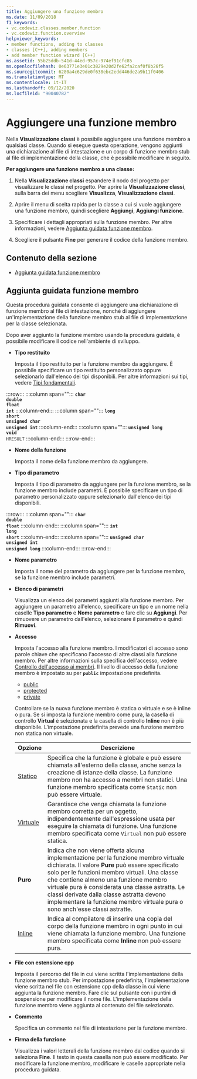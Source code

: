 ```yaml
---
title: Aggiungere una funzione membro
ms.date: 11/09/2018
f1_keywords:
- vc.codewiz.classes.member.function
- vc.codewiz.function.overview
helpviewer_keywords:
- member functions, adding to classes
- classes [C++], adding members
- add member function wizard [C++]
ms.assetid: 55b25ddb-541d-44ed-957c-974ef91cfc85
ms.openlocfilehash: 0e63771e3e01c3829e20d2fe62fa2caf0f8b26f5
ms.sourcegitcommit: 6280a4c629de0f638ebc2edd446de2a9b11f0406
ms.translationtype: MT
ms.contentlocale: it-IT
ms.lasthandoff: 09/12/2020
ms.locfileid: "90040782"
---
```

# <a name="add-a-member-function"></a>Aggiungere una funzione membro

Nella **Visualizzazione classi** è possibile aggiungere una funzione membro a qualsiasi classe. Quando si esegue questa operazione, vengono aggiunti una dichiarazione al file di intestazione e un corpo di funzione membro stub al file di implementazione della classe, che è possibile modificare in seguito.

**Per aggiungere una funzione membro a una classe:**

1. Nella **Visualizzazione classi** espandere il nodo del progetto per visualizzare le classi nel progetto. Per aprire la **Visualizzazione classi**, sulla barra dei menu scegliere **Visualizza**, **Visualizzazione classi**.

1. Aprire il menu di scelta rapida per la classe a cui si vuole aggiungere una funzione membro, quindi scegliere **Aggiungi**, **Aggiungi funzione**.

1. Specificare i dettagli appropriati sulla funzione membro. Per altre informazioni, vedere [Aggiunta guidata funzione membro](#add-member-function-wizard).

1. Scegliere il pulsante **Fine** per generare il codice della funzione membro.

## <a name="in-this-section"></a>Contenuto della sezione

- [Aggiunta guidata funzione membro](#add-member-function-wizard)

## <a name="add-member-function-wizard"></a>Aggiunta guidata funzione membro

Questa procedura guidata consente di aggiungere una dichiarazione di funzione membro al file di intestazione, nonché di aggiungere un'implementazione della funzione membro stub al file di implementazione per la classe selezionata.

Dopo aver aggiunto la funzione membro usando la procedura guidata, è possibile modificare il codice nell'ambiente di sviluppo.

- **Tipo restituito**

  Imposta il tipo restituito per la funzione membro da aggiungere. È possibile specificare un tipo restituito personalizzato oppure selezionarlo dall'elenco dei tipi disponibili. Per altre informazioni sui tipi, vedere [Tipi fondamentali](../cpp/fundamental-types-cpp.md).

:::row:::
   :::column span="":::
      **`char`**\
      **`double`**\
      **`float`**\
      **`int`**
   :::column-end:::
   :::column span="":::
      **`long`**\
      **`short`**\
      **`unsigned char`**\
      **`unsigned int`**
   :::column-end:::
   :::column span="":::
      **`unsigned long`**\
      **`void`**\
      `HRESULT`
   :::column-end:::
:::row-end:::

- **Nome della funzione**

  Imposta il nome della funzione membro da aggiungere.

- **Tipo di parametro**

  Imposta il tipo di parametro da aggiungere per la funzione membro, se la funzione membro include parametri. È possibile specificare un tipo di parametro personalizzato oppure selezionarlo dall'elenco dei tipi disponibili.

:::row:::
   :::column span="":::
      **`char`**\
      **`double`**\
      **`float`**
   :::column-end:::
   :::column span="":::
      **`int`**\
      **`long`**\
      **`short`**
   :::column-end:::
   :::column span="":::
      **`unsigned char`**\
      **`unsigned int`**\
      **`unsigned long`**
   :::column-end:::
:::row-end:::

- **Nome parametro**

  Imposta il nome del parametro da aggiungere per la funzione membro, se la funzione membro include parametri.

- **Elenco di parametri**

  Visualizza un elenco dei parametri aggiunti alla funzione membro. Per aggiungere un parametro all'elenco, specificare un tipo e un nome nella caselle **Tipo parametro** e **Nome parametro** e fare clic su **Aggiungi**. Per rimuovere un parametro dall'elenco, selezionare il parametro e quindi **Rimuovi**.

- **Accesso**

  Imposta l'accesso alla funzione membro. I modificatori di accesso sono parole chiave che specificano l'accesso di altre classi alla funzione membro. Per altre informazioni sulla specifica dell'accesso, vedere [Controllo dell'accesso ai membri](../cpp/member-access-control-cpp.md). Il livello di accesso della funzione membro è impostato su per **`public`** impostazione predefinita.

  - [public](../cpp/public-cpp.md)
  - [protected](../cpp/protected-cpp.md)
  - [private](../cpp/private-cpp.md)

  Controllare se la nuova funzione membro è statica o virtuale e se è inline o pura. Se si imposta la funzione membro come pura, la casella di controllo **Virtual** è selezionata e la casella di controllo **Inline** non è più disponibile. L'impostazione predefinita prevede una funzione membro non statica non virtuale.

  | Opzione | Descrizione |
  |--------|-------------|
  | [Statico](../cpp/storage-classes-cpp.md) |  Specifica che la funzione è globale e può essere chiamata all'esterno della classe, anche senza la creazione di istanze della classe. La funzione membro non ha accesso a membri non statici. Una funzione membro specificata come `Static` non può essere virtuale. |
  | [Virtuale](../cpp/virtual-cpp.md) | Garantisce che venga chiamata la funzione membro corretta per un oggetto, indipendentemente dall'espressione usata per eseguire la chiamata di funzione. Una funzione membro specificata come `Virtual` non può essere statica. |
  | **Puro** | Indica che non viene offerta alcuna implementazione per la funzione membro virtuale dichiarata. Il valore **Pure** può essere specificato solo per le funzioni membro virtuali. Una classe che contiene almeno una funzione membro virtuale pura è considerata una classe astratta. Le classi derivate dalla classe astratta devono implementare la funzione membro virtuale pura o sono anch'esse classi astratte. |
  | [Inline](../cpp/inline-functions-cpp.md) | Indica al compilatore di inserire una copia del corpo della funzione membro in ogni punto in cui viene chiamata la funzione membro. Una funzione membro specificata come **Inline** non può essere pura. |

- **File con estensione cpp**

  Imposta il percorso del file in cui viene scritta l'implementazione della funzione membro stub. Per impostazione predefinita, l'implementazione viene scritta nel file con estensione cpp della classe in cui viene aggiunta la funzione membro. Fare clic sul pulsante con i puntini di sospensione per modificare il nome file. L'implementazione della funzione membro viene aggiunta al contenuto del file selezionato.

- **Commento**

  Specifica un commento nel file di intestazione per la funzione membro.

- **Firma della funzione**

  Visualizza i valori letterali della funzione membro dal codice quando si seleziona **Fine**. Il testo in questa casella non può essere modificato. Per modificare la funzione membro, modificare le caselle appropriate nella procedura guidata.
